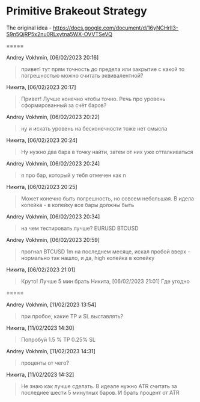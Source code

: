 # Primitive Brakeout Strategy

The original idea - https://docs.google.com/document/d/16yNCHrlI3-S9n5QjRP5x2nu0RLxytna5WX-OVVTSeVQ

=====

Andrey Vokhmin, [06/02/2023 20:16]
> привет! тут прям точность до предела или закрытие с какой то погрешностью можно считать эквивалентной?

Никита, [06/02/2023 20:17]
> Привет! Лучше конечно чтобы точно. Речь про уровень сформированный за счёт баров?

Andrey Vokhmin, [06/02/2023 20:22]
> ну и искать уровень на бесконечности тоже нет смысла

Никита, [06/02/2023 20:24]
> Ну нужно два бара в точку найти, затем от них уже отталкиваться

Andrey Vokhmin, [06/02/2023 20:24]
> я про бар, который у тебя отмечен как n

Никита, [06/02/2023 20:25]
> Может конечно быть погрешность, но совсем небольшая. 
> В идела копейка - в копейку все бары должны быть

Andrey Vokhmin, [06/02/2023 20:34]
> на чем тестировать лучше? 
> EURUSD
> BTCUSD

Andrey Vokhmin, [06/02/2023 20:59]
> прогнал BTCUSD 1m на последнем месяце, искал пробой вверх - нормально так нашло, и да, high копейка в копейку

Никита, [06/02/2023 21:01]
> Круто! Лучше 5 мин брать
Никита, [06/02/2023 21:01]
> Где угодно

=====

Andrey Vokhmin, [11/02/2023 13:54]
> при пробое, какие TP и SL выставлять?

Никита, [11/02/2023 14:30]
> Попробуй 1.5 % TP 0.25% SL

Andrey Vokhmin, [11/02/2023 14:31]
> проценты от чего?

Никита, [11/02/2023 14:32]
> Не знаю как лучше сделать. В идеале нужно ATR считать за последнее шести 5 минутных баров. И брать процент от ATR
